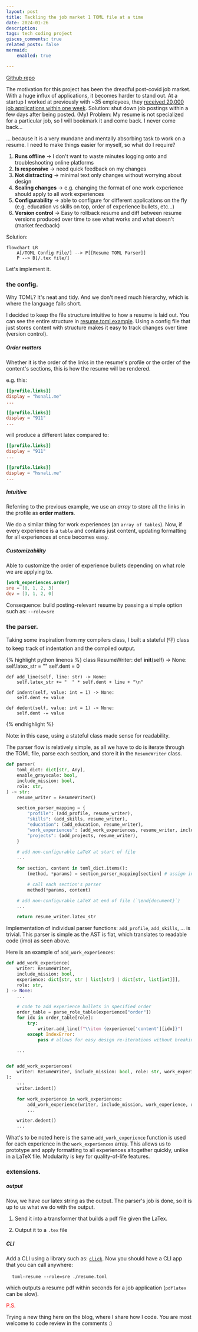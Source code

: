 ```yaml
---
layout: post
title: Tackling the job market 1 TOML file at a time
date: 2024-01-26
description: 
tags: tech coding project
giscus_comments: true
related_posts: false
mermaid:
    enabled: true

---
```


[Github repo](https://github.com/hassanali1228/toml-resume)

The motivation for this project has been the dreadful post-covid job market. With a huge influx of applications, it becomes harder to stand out. At a startup I worked at previously with ~35 employees, they [received 20,000 job applications within one week](https://www.linkedin.com/feed/update/urn:li:activity:7156228649472434176/). Solution: shut down job postings within a few days after being posted. (My) Problem: My resume is not specialized for a particular job, so I will bookmark it and come back. I never come back... 

... because it is a very mundane and mentally absorbing task to work on a resume. I need to make things easier for myself, so what do I require?

1. **Runs offline**  -> I don't want to waste minutes logging onto and troubleshooting online platforms 
2. **Is responsive** -> need quick feedback on my changes 
3. **Not distracting** -> minimal text only changes without worrying about design
4. **Scaling changes** -> e.g. changing the format of one work experience should apply to all work experiences
5. **Configurability** -> able to configure for different applications on the fly (e.g. education vs skills on top, order of experience bullets, etc...)
6. **Version control** -> Easy to rollback resume and diff between resume versions produced over time to see what works and what doesn't (market feedback)

Solution:

```mermaid
flowchart LR
    A[/TOML Config File/] --> P[[Resume TOML Parser]] 
    P --> B[/.tex file/]
```

Let's implement it.

### the config.

Why TOML? It's neat and tidy. And we don't need much hierarchy, which is where the language falls short.

I decided to keep the file structure intuitive to how a resume is laid out. You can see the entire structure in [resume.toml.example](https://github.com/hassanali1228/toml-resume/blob/main/resume.toml.example). Using a config file that just stores content with structure makes it easy to track changes over time (version control).

##### **Order matters**

Whether it is the order of the links in the resume's profile or the order of the content's sections, this is how the resume will be rendered.

e.g. this:

```toml
[[profile.links]]
display = "hsnali.me"
...

[[profile.links]]
display = "911"
...
```

will produce a different latex compared to:

```toml
[[profile.links]]
display = "911" 
...

[[profile.links]]
display = "hsnali.me" 
...
```

##### **Intuitive**

Referring to the previous example, we use an *array* to store all the links in the profile as **order matters**.

We do a similar thing for work experiences (an `array of tables`). Now, if every experience is a `table` and contains just content, updating formatting for all experiences at once becomes easy.

##### **Customizability**

Able to customize the order of experience bullets depending on what role we are applying to.

```toml
[work_experiences.order]
sre = [0, 1, 2, 3]
dev = [3, 1, 2, 0]
```

Consequence: build posting-relevant resume by passing a simple option such as: `--role=sre`

### the parser.

Taking some inspiration from my compilers class, I built a stateful (👎) class to keep track of indentation and the compiled output.

{% highlight python linenos %}
class ResumeWriter:
    def __init__(self) -> None:
        self.latex_str = ""
        self.dent = 0

    def add_line(self, line: str) -> None:
        self.latex_str += "  " * self.dent + line + "\n"

    def indent(self, value: int = 1) -> None:
        self.dent += value

    def dedent(self, value: int = 1) -> None:
        self.dent -= value
{% endhighlight %}

Note: in this case, using a stateful class made sense for readability.

The parser flow is relatively simple, as all we have to do is iterate through the TOML file, parse each section, and store it in the `ResumeWriter` class.

```python
def parser(
    toml_dict: dict[str, Any],
    enable_grayscale: bool,
    include_mission: bool,
    role: str,
) -> str:
    resume_writer = ResumeWriter()

    section_parser_mapping = {
        "profile": (add_profile, resume_writer),
        "skills": (add_skills, resume_writer),
        "education": (add_education, resume_writer),
        "work_experiences": (add_work_experiences, resume_writer, include_mission, role),
        "projects": (add_projects, resume_writer),
    }

    # add non-configurable LaTeX at start of file
    ...
    
    for section, content in toml_dict.items():
        (method, *params) = section_parser_mapping[section] # assign input variables needed for each fxn

        # call each section's parser
        method(*params, content)

    # add non-configurable LaTeX at end of file (`\end{document}`)
    ...

    return resume_writer.latex_str
```

Implementation of individual parser functions: `add_profile`, `add_skills`, ... is trivial. This parser is simple as the AST is flat, which translates to readable code (imo) as seen above.

Here is an example of `add_work_experiences`:

```python
def add_work_experience(
    writer: ResumeWriter,
    include_mission: bool,
    experience: dict[str, str | list[str] | dict[str, list[int]]],
    role: str,
) -> None:
    ...

    # code to add experience bullets in specified order
    order_table = parse_role_table(experience["order"])
    for idx in order_table[role]:
        try:
            writer.add_line(f"\\item {experience['content'][idx]}")
        except IndexError: 
            pass # allows for easy design re-iterations without breaking the code

    ...


def add_work_experiences(
    writer: ResumeWriter, include_mission: bool, role: str, work_experiences: list[dict],
):
    ...
    writer.indent()

    for work_experience in work_experiences:
        add_work_experience(writer, include_mission, work_experience, role)
        ...

    writer.dedent()
    ...
```

What's to be noted here is the same `add_work_experience` function is used for each experience in the `work_experiences` array. This allows us to prototype and apply formatting to all experiences altogether quickly, unlike in a LaTeX file. Modularity is key for quality-of-life features.

### extensions.

##### **output**

Now, we have our latex string as the output. The parser's job is done, so it is up to us what we do with the output.

1. Send it into a transformer that builds a pdf file given the LaTex.

2. Output it to a `.tex` file

##### **CLI**

Add a CLI using a library such as: [`click`](https://click.palletsprojects.com/en/8.1.x/). Now you should have a CLI app that you can call anywhere:

    `toml-resume --role=sre ./resume.toml`

which outputs a resume pdf within seconds for a job application (`pdflatex` can be slow).

<span style="color:red">P.S.</span>

Trying a new thing here on the blog, where I share how I code. You are most welcome to code review in the comments :)
